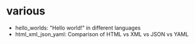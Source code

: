 # various
- hello_worlds: "Hello world!" in different languages
- html_xml_json_yaml: Comparison of HTML vs XML vs JSON vs YAML
